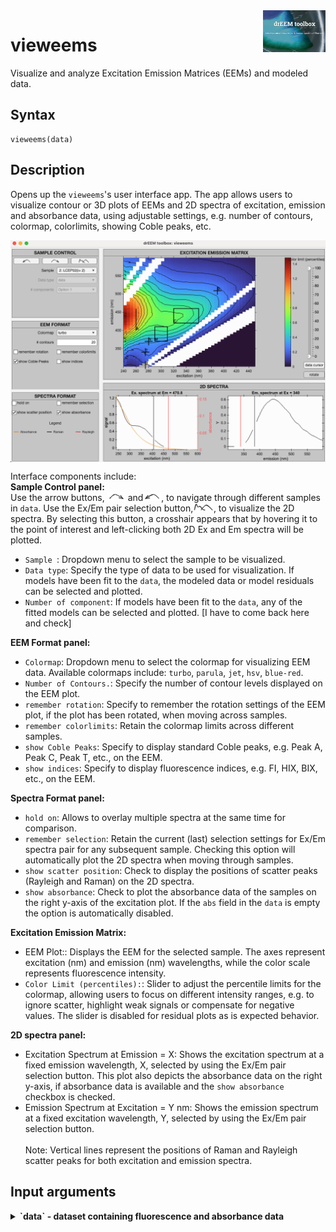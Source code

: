 <img src="top right corner logo.png" width="100" height="auto" align="right"/>

# vieweems #
Visualize and analyze Excitation Emission Matrices (EEMs) and modeled data.



## Syntax

	vieweems(data)




## Description ##

Opens up the `vieweems`'s user interface app. The app allows users to visualize contour or 3D plots of EEMs and 2D spectra of excitation, emission and absorbance data, using adjustable settings, e.g. number of contours, colormap, colorlimits, showing Coble peaks, etc.<br>

<img src="vieweems_example.png" width="auto" height="auto" align="center"/>


Interface components include:<br>
<strong>Sample Control panel:<br></strong> Use the arrow buttons, <img src="next.png" width="auto" height="14" display="inline"/> and<img src="back.png" width="auto" height="14" display="inline"/>, to navigate through different samples in `data`. Use the Ex/Em pair selection button,<img src="spectrum.png" width="auto" height="14" display="inline"/>, to visualize the 2D spectra. By selecting this button, a crosshair appears that by hovering it to the point of interest and left-clicking both 2D Ex and Em spectra will be plotted.

- `Sample `: Dropdown menu to select the sample to be visualized.
- `Data type`: Specify the type of data to be used for visualization. If models have been fit to the `data`, the modeled data or model residuals can be selected and plotted.
- `Number of component`: If models have been fit to the `data`, any of the fitted models can be selected and plotted. <comment> [I have to come back here and check] </comment>

<strong>EEM Format panel:<br></strong>

- `Colormap`: Dropdown menu to select the colormap for visualizing EEM data. Available colormaps include: `turbo`, `parula`, `jet`, `hsv`, `blue-red`.
- `Number of Contours.`: Specify the number of contour levels displayed on the EEM plot.
- `remember rotation`: Specify to remember the rotation settings of the EEM plot, if the plot has been rotated, when moving across samples.
- `remember colorlimits`: Retain the colormap limits across different samples.
- `show Coble Peaks`: Specify to display standard Coble peaks, e.g. Peak A, Peak C, Peak T, etc., on the EEM.
- `show indices`: Specify to display fluorescence indices, e.g. FI, HIX, BIX, etc., on the EEM.


<strong>Spectra Format panel:<br></strong>

- `hold on`: Allows to overlay multiple spectra at the same time for comparison.
- `remember selection`: Retain the current (last) selection settings for Ex/Em spectra pair for any subsequent sample. Checking this option will automatically plot the 2D spectra when moving through samples.
- `show scatter position`: Check to display the positions of scatter peaks (Rayleigh and Raman) on the 2D spectra.
- `show absorbance`: Check to plot the absorbance data of the samples on the right y-axis of the excitation plot. If the `abs` field in the `data` is empty the option is automatically disabled. 


<strong>Excitation Emission Matrix:<br></strong>

- EEM Plot:: Displays the EEM for the selected sample. The axes represent excitation (nm) and emission (nm) wavelengths, while the color scale represents fluorescence intensity.
- `Color Limit (percentiles):`: Slider to adjust the percentile limits for the colormap, allowing users to focus on different intensity ranges, e.g. to ignore scatter, highlight weak signals or compensate for negative values. The slider is disabled for residual plots as is expected behavior.

<strong>2D spectra panel:<br></strong>

- Excitation Spectrum at Emission = X: Shows the excitation spectrum at a fixed emission wavelength, X, selected by using the Ex/Em pair selection button. This plot also depicts the absorbance data on the right y-axis, if absorbance data is available and the `show absorbance` checkbox is checked.
- Emission Spectrum at Excitation = Y nm: Shows the emission spectrum at a fixed excitation wavelength, Y, selected by using the Ex/Em pair selection button.<br><br>
Note: Vertical lines represent the positions of Raman and Rayleigh scatter peaks for both excitation and emission spectra.



## Input arguments ##
<details>
    <summary><b>`data` - dataset containing fluorescence and absorbance data</b></summary>
    <i>drEEMdataset</i>
        
A dataset of the class `drEEMdataset` that passes the validation function `tbx.validatedataset(data)`.

</details>
